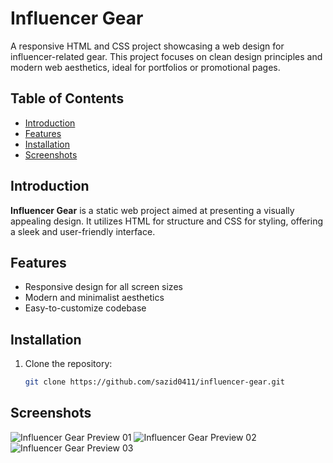 # Influencer Gear

A responsive HTML and CSS project showcasing a web design for influencer-related gear. This project focuses on clean design principles and modern web aesthetics, ideal for portfolios or promotional pages.

## Table of Contents

- [Introduction](#introduction)
- [Features](#features)
- [Installation](#installation)
- [Screenshots](#screenshots)

## Introduction

**Influencer Gear** is a static web project aimed at presenting a visually appealing design. It utilizes HTML for structure and CSS for styling, offering a sleek and user-friendly interface.

## Features

- Responsive design for all screen sizes
- Modern and minimalist aesthetics
- Easy-to-customize codebase

## Installation

1. Clone the repository:
   ```bash
   git clone https://github.com/sazid0411/influencer-gear.git

## Screenshots

![Influencer Gear Preview 01 ](1.png)
![Influencer Gear Preview 02 ](2.png)
![Influencer Gear Preview 03 ](3.png)

